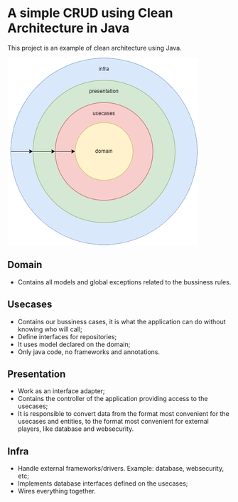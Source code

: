 # A simple CRUD using Clean Architecture in Java

This project is an example of clean architecture using Java.

![alt text](https://github.com/leoee/clean-arch-java/blob/main/clean_arch_image.png?raw=true)

## Domain
* Contains all models and global exceptions related to the bussiness rules.

## Usecases
* Contains our bussiness cases, it is what the application can do without knowing who will call;
* Define interfaces for repositories;
* It uses model declared on the domain;
* Only java code, no frameworks and annotations.

## Presentation
* Work as an interface adapter;
* Contains the controller of the application providing access to the usecases;
* It is responsible to convert data from the format most convenient for the usecases and entities, to the format most convenient for external players, like database and websecurity.

## Infra
* Handle external frameworks/drivers. Example: database, websecurity, etc;
* Implements database interfaces defined on the usecases;
* Wires everything together.


